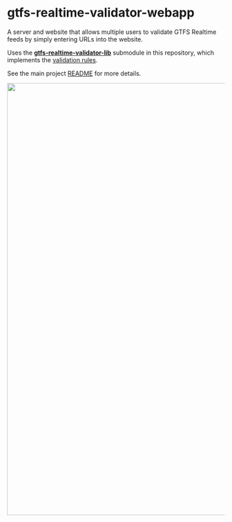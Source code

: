 # gtfs-realtime-validator-webapp

A server and website that allows multiple users to validate GTFS Realtime feeds by simply entering URLs into the website.

Uses the [**gtfs-realtime-validator-lib**](https://github.com/CUTR-at-USF/gtfs-realtime-validator/gtfs-realtime-validator-lib) submodule in this repository, which implements the [validation rules](../RULES.md).

See the main project [README](../README.md) for more details.

<img src="https://cloud.githubusercontent.com/assets/928045/25874575/2afaa3b0-34e1-11e7-92a4-b0a68f233748.png" width="1000">